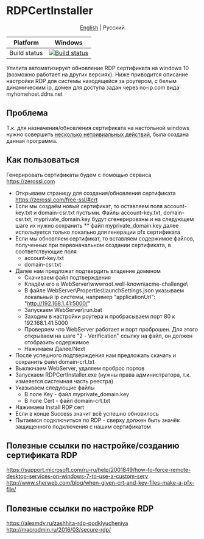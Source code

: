 # RDPCertInstaller
<p align="center">
  <a href="README.md">English</a> |
  <span>Pусский</span>
</p>

Platform | Windows 
---------|---------
Build status | [![Build status](https://ci.appveyor.com/api/projects/status/cikrnxtvx86ipn19?svg=true)](https://ci.appveyor.com/project/HumMan/rdpcertinstaller)

Утилита автоматизирует обновление RDP сертификата на windows 10 (возможно работает на других версиях).
Ниже приводится описание настройки RDP для системы находящейся за роутером, с белым динамическим ip, домен для доступа задан через no-ip.com вида myhomehost.ddns.net

## Проблема
Т.к. для назначения/обновления сертификата на настольной windows нужно совершить [несколько нетривиальных действий](https://support.microsoft.com/ru-ru/help/2001849/how-to-force-remote-desktop-services-on-windows-7-to-use-a-custom-serv), была создана данная программа.

## Как пользоваться

Генерировать сертификаты будем с помощью сервиса https://zerossl.com
* Открываем страницу для создания/обновления сертификата https://zerossl.com/free-ssl/#crt
* Если мы создаём новый сертификат, то оставляем поля account-key.txt и domain-csr.txt пустыми. Файлы account-key.txt, domain-csr.txt, myprivate_domain.key будут сгенерированы и на следующем шаге их нужно сохранить
** файл myprivate_domain.key далее используется только локально для генерации pfx сертификата
* Если мы обновляем сертификат, то вставляем содержимое файлов, полученных при первоначальном создании сертификата, в соответствующие поля 
  * account-key.txt
  * domain-csr.txt
* Далее нам предложат подтвердить владение доменом
  * Скачиваем файл подтверждения
  * Кладём его в WebServer\wwwroot\.well-known\acme-challenge\
  * В файле WebServer\Properties\launchSettings.json указываем локальный ip системы, например  "applicationUrl": "http://192.168.1.41:5000/"
  * Запускаем WebServer\run.bat
  * Заходим в настройки роутера и пробрасываем порт 80 к 192.168.1.41:5000
  * Проверяем что WebServer работает и порт проброшен. Для этого открываем на шаге "2 - Verification" ссылку на файл, он должен отобразить содержимое  
  * Нажимаем Далее/Next
* После успешного подтверждения нам предложать скачать и сохранить файл domain-crt.txt
* Выключаем WebServer, удаляем проброс портов
* Запускаем RDPCertInstaller.exe (нужны права администратора, т.к. измеяется системная часть реестра) 
* Указываем следующие файлы
  * В поле Key - файл myprivate_domain.key
  * В поле Cert - файл domain-crt.txt
* Нажимаем Install RDP cert
* Если в конце Success значит всё успешно обновилось
* Пытаемся подключиться по RDP - сверху должен быть значёк защищенного подключения с нашим сертификатом

## Полезные ссылки по настройке/созданию сертификата RDP
https://support.microsoft.com/ru-ru/help/2001849/how-to-force-remote-desktop-services-on-windows-7-to-use-a-custom-serv
http://www.sherweb.com/blog/when-given-crt-and-key-files-make-a-pfx-file/

## Полезные ссылки по настройке RDP
https://alexmdv.ru/zashhita-rdp-podklyucheniya
http://macrodmin.ru/2016/03/secure-rdp/
